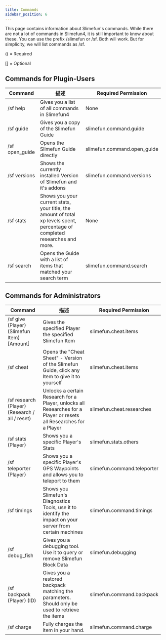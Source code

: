 ```yaml
---
title: Commands
sidebar_position: 6
---
```


This page contains information about Slimefun's commands. While there are not a lot of commands in Slimefun4, it is still important to know about these. You can use the prefix /slimefun or /sf. Both will work. But for simplicity, we will list commands as /sf.

() = Required

[] = Optional

## Commands for Plugin-Users

| Command                  | 描述                                                                                                                          | Required Permission         |
| ------------------------ | --------------------------------------------------------------------------------------------------------------------------- | --------------------------- |
| /sf help                 | Gives you a list of all commands in Slimefun4                                                                               | None                        |
| /sf guide                | Gives you a copy of the Slimefun Guide                                                                                      | slimefun.command.guide      |
| /sf open_guide           | Opens the Slimefun Guide directly                                                                                           | slimefun.command.open_guide |
| /sf versions             | Shows the currently installed Version of Slimefun and it's addons                                                           | slimefun.command.versions   |
| /sf stats                | Shows you your current stats, your title, the amount of total xp levels spent, percentage of completed researches and more. | None                        |
| /sf search <search term> | Opens the Guide with a list of items that matched your search term                                                          | slimefun.command.search     |

## Commands for Administrators

| Command                                        | 描述                                                                                                                 | Required Permission         |
| ---------------------------------------------- | ------------------------------------------------------------------------------------------------------------------ | --------------------------- |
| /sf give (Player) (Slimefun Item) [Amount]     | Gives the specified Player the specified Slimefun Item                                                             | slimefun.cheat.items        |
| /sf cheat                                      | Opens the "Cheat Sheet" - Version of the Slimefun Guide, click any Item to give it to yourself                     | slimefun.cheat.items        |
| /sf research (Player) (Research / all / reset) | Unlocks a certain Research for a Player, unlocks all Researches for a Player or resets all Researches for a Player | slimefun.cheat.researches   |
| /sf stats (Player)                             | Shows you a specific Player's Stats                                                                                | slimefun.stats.others       |
| /sf teleporter (Player)                        | Shows you a specific Player's GPS Waypoints and allows you to teleport to them                                     | slimefun.command.teleporter |
| /sf timings                                    | Shows you Slimefun's Diagnostics Tools, use it to identify the impact on your server from certain machines         | slimefun.command.timings    |
| /sf debug_fish                                 | Gives you a debugging tool. Use it to query or remove Slimefun Block Data                                          | slimefun.debugging          |
| /sf backpack (Player) (ID)                     | Gives you a restored backpack matching the parameters. Should only be used to retrieve the items                   | slimefun.command.backpack   |
| /sf charge                                     | Fully charges the item in your hand.                                                                               | slimefun.command.charge     |
